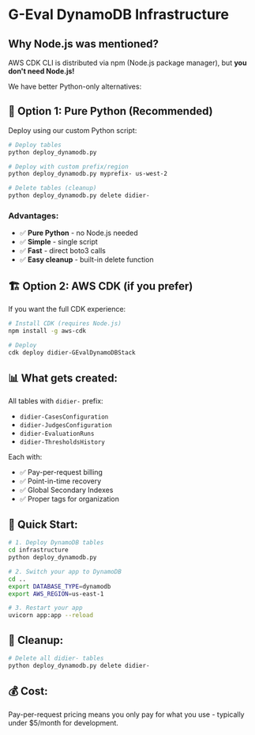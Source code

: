 # G-Eval DynamoDB Infrastructure

## Why Node.js was mentioned?

AWS CDK CLI is distributed via npm (Node.js package manager), but **you don't need Node.js!**

We have better Python-only alternatives:

## 🐍 **Option 1: Pure Python (Recommended)**

Deploy using our custom Python script:

```bash
# Deploy tables
python deploy_dynamodb.py

# Deploy with custom prefix/region
python deploy_dynamodb.py myprefix- us-west-2

# Delete tables (cleanup)
python deploy_dynamodb.py delete didier-
```

### Advantages:

- ✅ **Pure Python** - no Node.js needed
- ✅ **Simple** - single script
- ✅ **Fast** - direct boto3 calls
- ✅ **Easy cleanup** - built-in delete function

## 🏗️ **Option 2: AWS CDK (if you prefer)**

If you want the full CDK experience:

```bash
# Install CDK (requires Node.js)
npm install -g aws-cdk

# Deploy
cdk deploy didier-GEvalDynamoDBStack
```

## 📊 **What gets created:**

All tables with `didier-` prefix:

- `didier-CasesConfiguration`
- `didier-JudgesConfiguration`
- `didier-EvaluationRuns`
- `didier-ThresholdsHistory`

Each with:

- ✅ Pay-per-request billing
- ✅ Point-in-time recovery
- ✅ Global Secondary Indexes
- ✅ Proper tags for organization

## 🚀 **Quick Start:**

```bash
# 1. Deploy DynamoDB tables
cd infrastructure
python deploy_dynamodb.py

# 2. Switch your app to DynamoDB
cd ..
export DATABASE_TYPE=dynamodb
export AWS_REGION=us-east-1

# 3. Restart your app
uvicorn app:app --reload
```

## 🧹 **Cleanup:**

```bash
# Delete all didier- tables
python deploy_dynamodb.py delete didier-
```

## 💰 **Cost:**

Pay-per-request pricing means you only pay for what you use - typically under $5/month for development.
